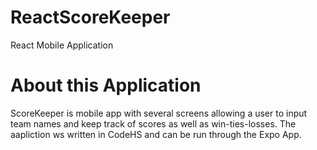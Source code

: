 # ReactScoreKeeper
React Mobile Application

# About this Application
ScoreKeeper is mobile app with several screens allowing a user to input team names and keep track of scores as well as win-ties-losses.
The aapliction ws written in CodeHS and can be run through the Expo App.
